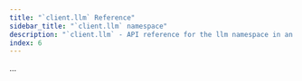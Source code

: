 ```yaml
---
title: "`client.llm` Reference"
sidebar_title: "`client.llm` namespace"
description: "`client.llm` - API reference for the llm namespace in an `LMStudioClient` instance"
index: 6
---
```


...

